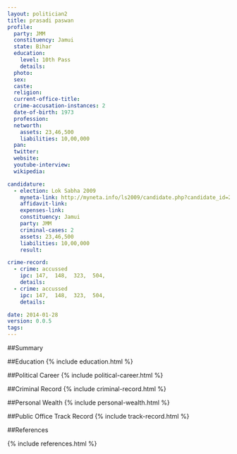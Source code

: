 ```yaml
---
layout: politician2
title: prasadi paswan
profile: 
  party: JMM
  constituency: Jamui
  state: Bihar
  education: 
    level: 10th Pass
    details: 
  photo: 
  sex: 
  caste: 
  religion: 
  current-office-title: 
  crime-accusation-instances: 2
  date-of-birth: 1973
  profession: 
  networth: 
    assets: 23,46,500
    liabilities: 10,00,000
  pan: 
  twitter: 
  website: 
  youtube-interview: 
  wikipedia: 

candidature: 
  - election: Lok Sabha 2009
    myneta-link: http://myneta.info/ls2009/candidate.php?candidate_id=2336
    affidavit-link: 
    expenses-link: 
    constituency: Jamui 
    party: JMM
    criminal-cases: 2
    assets: 23,46,500
    liabilities: 10,00,000
    result:  

crime-record: 
  - crime: accussed
    ipc: 147,  148,  323,  504,
    details:  
  - crime: accussed
    ipc: 147,  148,  323,  504,
    details:  

date: 2014-01-28
version: 0.0.5
tags: 
---
```

##Summary


##Education
{% include education.html %}


##Political Career
{% include political-career.html %}


##Criminal Record
{% include criminal-record.html %}


##Personal Wealth
{% include personal-wealth.html %}


##Public Office Track Record
{% include track-record.html %}


##References


{% include references.html %}
